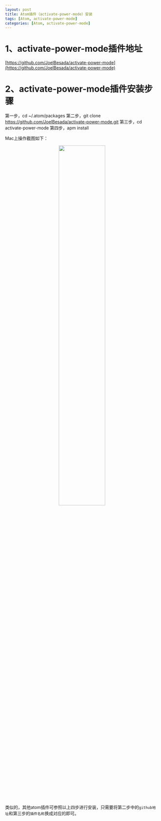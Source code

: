 ```yaml
---
layout: post
title: Atom插件（activate-power-mode）安装
tags: [Atom, activate-power-mode]
categories: [Atom, activate-power-mode]
---
```




# 1、activate-power-mode插件地址

[https://github.com/JoelBesada/activate-power-mode](https://github.com/JoelBesada/activate-power-mode)


# 2、activate-power-mode插件安装步骤

第一步，cd ~/.atom/packages
第二步，git clone https://github.com/JoelBesada/activate-power-mode.git
第三步，cd activate-power-mode
第四步，apm install

Mac上操作截图如下：

<div style="text-align: center;">
	<image src="{{ post.url }}/static/images/atom/activate-power-mode_installed.png" width="55%"></image>
</div>


类似的，其他atom插件可参照以上四步进行安装，只需要将第二步中的`github地址`和第三步的`插件名称`换成对应的即可。
